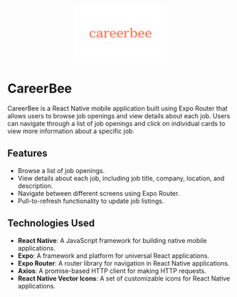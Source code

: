 <p align="center">
  <img src="/assets/careerbee.png" alt="CareerBee Logo" width="200">
</p>

# CareerBee

CareerBee is a React Native mobile application built using Expo Router that allows users to browse job openings and view details about each job. Users can navigate through a list of job openings and click on individual cards to view more information about a specific job.

## Features

- Browse a list of job openings.
- View details about each job, including job title, company, location, and description.
- Navigate between different screens using Expo Router.
- Pull-to-refresh functionality to update job listings.

## Technologies Used

- **React Native**: A JavaScript framework for building native mobile applications.
- **Expo**: A framework and platform for universal React applications.
- **Expo Router**: A router library for navigation in React Native applications.
- **Axios**: A promise-based HTTP client for making HTTP requests.
- **React Native Vector Icons**: A set of customizable icons for React Native applications.